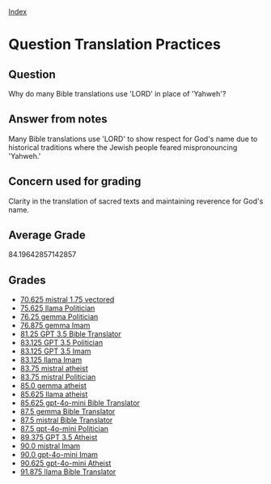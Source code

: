 
[Index](../../index.md)
# Question Translation Practices
## Question
Why do many Bible translations use 'LORD' in place of 'Yahweh'?

## Answer from notes
Many Bible translations use 'LORD' to show respect for God's name due to historical traditions where the Jewish people feared mispronouncing 'Yahweh.'

## Concern used for grading
Clarity in the translation of sacred texts and maintaining reverence for God's name.

## Average Grade
84.19642857142857

## Grades
 * [70.625 mistral 1.75 vectored](../answers/mistral_1.75_vectored/Translation_Practices.md)
 * [75.625 llama Politician](../answers/llama_Politician/Translation_Practices.md)
 * [76.25 gemma Politician](../answers/gemma_Politician/Translation_Practices.md)
 * [76.875 gemma Imam](../answers/gemma_Imam/Translation_Practices.md)
 * [81.25 GPT 3.5 Bible Translator](../answers/GPT_3.5_Bible_Translator/Translation_Practices.md)
 * [83.125 GPT 3.5 Politician](../answers/GPT_3.5_Politician/Translation_Practices.md)
 * [83.125 GPT 3.5 Imam](../answers/GPT_3.5_Imam/Translation_Practices.md)
 * [83.125 llama Imam](../answers/llama_Imam/Translation_Practices.md)
 * [83.75 mistral atheist](../answers/mistral_atheist/Translation_Practices.md)
 * [83.75 mistral Politician](../answers/mistral_Politician/Translation_Practices.md)
 * [85.0 gemma atheist](../answers/gemma_atheist/Translation_Practices.md)
 * [85.625 llama atheist](../answers/llama_atheist/Translation_Practices.md)
 * [85.625 gpt-4o-mini Bible Translator](../answers/gpt-4o-mini_Bible_Translator/Translation_Practices.md)
 * [87.5 gemma Bible Translator](../answers/gemma_Bible_Translator/Translation_Practices.md)
 * [87.5 mistral Bible Translator](../answers/mistral_Bible_Translator/Translation_Practices.md)
 * [87.5 gpt-4o-mini Politician](../answers/gpt-4o-mini_Politician/Translation_Practices.md)
 * [89.375 GPT 3.5 Atheist](../answers/GPT_3.5_Atheist/Translation_Practices.md)
 * [90.0 mistral Imam](../answers/mistral_Imam/Translation_Practices.md)
 * [90.0 gpt-4o-mini Imam](../answers/gpt-4o-mini_Imam/Translation_Practices.md)
 * [90.625 gpt-4o-mini Atheist](../answers/gpt-4o-mini_Atheist/Translation_Practices.md)
 * [91.875 llama Bible Translator](../answers/llama_Bible_Translator/Translation_Practices.md)
